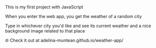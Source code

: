 This is my first project with JavaScript

When you enter the web app, you get the weather of a random city

Type in whichever city you'd like and see its current weather and a nice background image related to that place

🌐 Check it out at adelina-muntean.github.io/weather-app/
